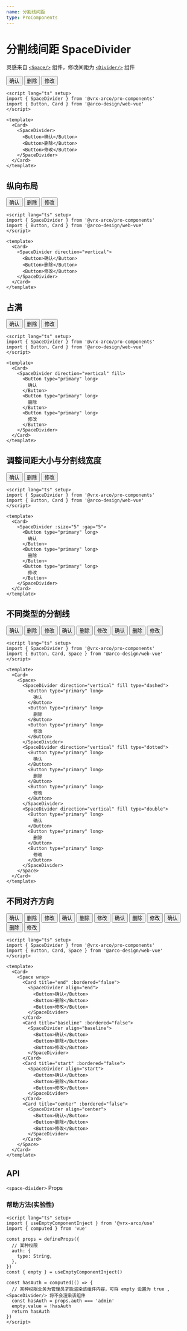 ```yaml
---
name: 分割线间距
type: ProComponents
---
```


<script setup lang="ts">
import {SpaceDivider} from '@vrx-arco/pro-components';
import {Card,Button,Space} from '@arco-design/web-vue';
</script>

# 分割线间距 SpaceDivider

灵感来自 [`<Space/>`](https://arco.design/vue/component/space)
组件，修改间距为 [`<Divider/>`](https://arco.design/vue/component/divider) 组件

<Card>
    <SpaceDivider>
      <Button>确认</Button>
      <Button>删除</Button>
      <Button>修改</Button>
    </SpaceDivider>
  </Card>

```vue
<script lang="ts" setup>
import { SpaceDivider } from '@vrx-arco/pro-components'
import { Button, Card } from '@arco-design/web-vue'
</script>

<template>
  <Card>
    <SpaceDivider>
      <Button>确认</Button>
      <Button>删除</Button>
      <Button>修改</Button>
    </SpaceDivider>
  </Card>
</template>
```

## 纵向布局

<Card>
    <SpaceDivider direction="vertical">
      <Button>确认</Button>
      <Button>删除</Button>
      <Button>修改</Button>
    </SpaceDivider>
</Card>

```vue
<script lang="ts" setup>
import { SpaceDivider } from '@vrx-arco/pro-components'
import { Button, Card } from '@arco-design/web-vue'
</script>

<template>
  <Card>
    <SpaceDivider direction="vertical">
      <Button>确认</Button>
      <Button>删除</Button>
      <Button>修改</Button>
    </SpaceDivider>
  </Card>
</template>
```

## 占满

<Card>
    <SpaceDivider direction="vertical" fill>
      <Button type="primary" long>确认</Button>
      <Button type="primary" long>删除</Button>
      <Button type="primary" long>修改</Button>
    </SpaceDivider>
</Card>

```vue
<script lang="ts" setup>
import { SpaceDivider } from '@vrx-arco/pro-components'
import { Button, Card } from '@arco-design/web-vue'
</script>

<template>
  <Card>
    <SpaceDivider direction="vertical" fill>
      <Button type="primary" long>
        确认
      </Button>
      <Button type="primary" long>
        删除
      </Button>
      <Button type="primary" long>
        修改
      </Button>
    </SpaceDivider>
  </Card>
</template>
```

## 调整间距大小与分割线宽度

<Card>
    <SpaceDivider :size="5" :gap="5">
      <Button type="primary" long>确认</Button>
      <Button type="primary" long>删除</Button>
      <Button type="primary" long>修改</Button>
    </SpaceDivider>
</Card>

```vue
<script lang="ts" setup>
import { SpaceDivider } from '@vrx-arco/pro-components'
import { Button, Card } from '@arco-design/web-vue'
</script>

<template>
  <Card>
    <SpaceDivider :size="5" :gap="5">
      <Button type="primary" long>
        确认
      </Button>
      <Button type="primary" long>
        删除
      </Button>
      <Button type="primary" long>
        修改
      </Button>
    </SpaceDivider>
  </Card>
</template>
```

## 不同类型的分割线

<Card>
    <Space>
      <SpaceDivider direction="vertical" fill type="dashed">
        <Button type="primary" long>确认</Button>
        <Button type="primary" long>删除</Button>
        <Button type="primary" long>修改</Button>
      </SpaceDivider>
      <SpaceDivider direction="vertical" fill type="dotted">
        <Button type="primary" long>确认</Button>
        <Button type="primary" long>删除</Button>
        <Button type="primary" long>修改</Button>
      </SpaceDivider>
      <SpaceDivider direction="vertical" fill type="double">
        <Button type="primary" long>确认</Button>
        <Button type="primary" long>删除</Button>
        <Button type="primary" long>修改</Button>
      </SpaceDivider>
    </Space>
  </Card>

```vue
<script lang="ts" setup>
import { SpaceDivider } from '@vrx-arco/pro-components'
import { Button, Card, Space } from '@arco-design/web-vue'
</script>

<template>
  <Card>
    <Space>
      <SpaceDivider direction="vertical" fill type="dashed">
        <Button type="primary" long>
          确认
        </Button>
        <Button type="primary" long>
          删除
        </Button>
        <Button type="primary" long>
          修改
        </Button>
      </SpaceDivider>
      <SpaceDivider direction="vertical" fill type="dotted">
        <Button type="primary" long>
          确认
        </Button>
        <Button type="primary" long>
          删除
        </Button>
        <Button type="primary" long>
          修改
        </Button>
      </SpaceDivider>
      <SpaceDivider direction="vertical" fill type="double">
        <Button type="primary" long>
          确认
        </Button>
        <Button type="primary" long>
          删除
        </Button>
        <Button type="primary" long>
          修改
        </Button>
      </SpaceDivider>
    </Space>
  </Card>
</template>
```

## 不同对齐方向

<Card>
    <Space wrap>
      <Card title="end" :bordered="false">
        <SpaceDivider align="end">
          <Button>确认</Button>
          <Button>删除</Button>
          <Button>修改</Button>
        </SpaceDivider>
      </Card>
      <Card title="baseline" :bordered="false">
        <SpaceDivider align="baseline">
          <Button>确认</Button>
          <Button>删除</Button>
          <Button>修改</Button>
        </SpaceDivider>
      </Card>
      <Card title="start" :bordered="false">
        <SpaceDivider align="start">
          <Button>确认</Button>
          <Button>删除</Button>
          <Button>修改</Button>
        </SpaceDivider>
      </Card>
      <Card title="center" :bordered="false">
        <SpaceDivider align="center">
          <Button>确认</Button>
          <Button>删除</Button>
          <Button>修改</Button>
        </SpaceDivider>
      </Card>
    </Space>
  </Card>

```vue
<script lang="ts" setup>
import { SpaceDivider } from '@vrx-arco/pro-components'
import { Button, Card, Space } from '@arco-design/web-vue'
</script>

<template>
  <Card>
    <Space wrap>
      <Card title="end" :bordered="false">
        <SpaceDivider align="end">
          <Button>确认</Button>
          <Button>删除</Button>
          <Button>修改</Button>
        </SpaceDivider>
      </Card>
      <Card title="baseline" :bordered="false">
        <SpaceDivider align="baseline">
          <Button>确认</Button>
          <Button>删除</Button>
          <Button>修改</Button>
        </SpaceDivider>
      </Card>
      <Card title="start" :bordered="false">
        <SpaceDivider align="start">
          <Button>确认</Button>
          <Button>删除</Button>
          <Button>修改</Button>
        </SpaceDivider>
      </Card>
      <Card title="center" :bordered="false">
        <SpaceDivider align="center">
          <Button>确认</Button>
          <Button>删除</Button>
          <Button>修改</Button>
        </SpaceDivider>
      </Card>
    </Space>
  </Card>
</template>
```

## API

`<space-divider>` Props

<ApiTable>
    <ApiTableLine prop="direction" desc="布局方向" type="'vertical'|'horizontal'"  default="'horizontal'" />
    <ApiTableLine prop="align" desc="对齐方向" type="'start'｜ 'end'｜ 'center'｜'baseline'" default="'center'"  />
    <ApiTableLine prop="fill" desc="是否占满" type="boolean" default="false"  />
    <ApiTableLine prop="size" desc="分割线宽度" type="number" default=""  />
    <ApiTableLine prop="gap" desc="分割线间距" type="number｜string" default=""  />
</ApiTable>

### 帮助方法(实验性)

```vue
<script lang="ts" setup>
import { useEmptyComponentInject } from '@vrx-arco/use'
import { computed } from 'vue'

const props = defineProps({
  // 某种权限
  auth: {
    type: String,
  },
})
const { empty } = useEmptyComponentInject()

const hasAuth = computed(() => {
  // 某种权限业务为管理员才能渲染该组件内容，可将 empty 设置为 true ,<SpaceDivider/> 将不会渲染该组件
  const hasAuth = props.auth === 'admin'
  empty.value = !hasAuth
  return hasAuth
})
</script>
```
